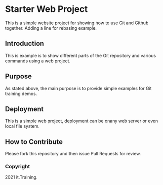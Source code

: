 # Starter Web Project

This is a simple website project for
showing how to use Git and Github together. Adding a line for rebasing example.

## Introduction

This is example is to show different parts of the Git repository and
various commands using a web project.

## Purpose

As stated above, the main purpose is to provide simple examples for Git training
demos.

## Deployment

This is a simple web project, deployment can be onany web server or
even local file system.

## How to Contribute

Please fork this repository and then issue Pull Requests for review.

### Copyright

2021 it.Training.